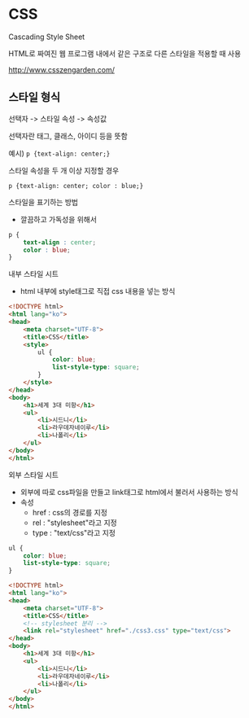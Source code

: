 # CSS

Cascading Style Sheet

HTML로 짜여진 웹 프로그램 내에서 같은 구조로 다른 스타일을 적용할 때 사용

http://www.csszengarden.com/



## 스타일 형식

선택자 -> 스타일 속성 -> 속성값



선택자란 태그, 클래스, 아이디 등을 뜻함

예시) `p {text-align: center;}`



스타일 속성을 두 개 이상 지정할 경우

`p {text-align: center; color : blue;}`



스타일을 표기하는 방법

- 깔끔하고 가독성을 위해서 

```css
p {
    text-align : center;
    color : blue;
}
```



내부 스타일 시트

- html 내부에 style태그로 직접 css 내용을 넣는 방식

```html
<!DOCTYPE html>
<html lang="ko">
<head>
    <meta charset="UTF-8">
    <title>CSS</title>
    <style>
        ul {
            color: blue;
            list-style-type: square;
        }
    </style>
</head>
<body>
    <h1>세계 3대 미항</h1>
    <ul>
        <li>시드니</li>
        <li>라우데자네이루</li>
        <li>나폴리</li>
    </ul>
</body>
</html>
```



외부 스타일 시트

- 외부에 따로 css파일을 만들고 link태그로 html에서 불러서 사용하는 방식
- 속성
    - href : css의 경로를 지정
    - rel : "stylesheet"라고 지정
    - type : "text/css"라고 지정

```css
ul {
    color: blue;
    list-style-type: square;
}
```

```html
<!DOCTYPE html>
<html lang="ko">
<head>
    <meta charset="UTF-8">
    <title>CSS</title>
    <!-- stylesheet 분리 -->
    <link rel="stylesheet" href="./css3.css" type="text/css">
</head>
<body>
    <h1>세계 3대 미항</h1>
    <ul>
        <li>시드니</li>
        <li>라우데자네이루</li>
        <li>나폴리</li>
    </ul>
</body>
</html>
```



































